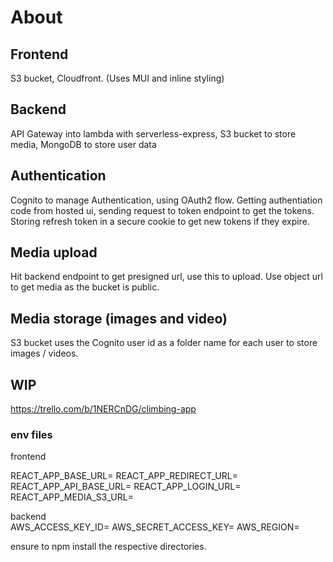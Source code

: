 # About
## Frontend

S3 bucket, Cloudfront. (Uses MUI and inline styling) <br />

## Backend

API Gateway into lambda with serverless-express, S3 bucket to store media, MongoDB to store user data <br />

## Authentication

Cognito to manage Authentication, using OAuth2 flow. Getting authentiation code from hosted ui, sending request to token endpoint to get the tokens. Storing refresh token in a secure cookie to get new tokens if they expire. <br />

## Media upload

Hit backend endpoint to get presigned url, use this to upload. Use object url to get media as the bucket is public. <br/>

## Media storage (images and video)

S3 bucket uses the Cognito user id as a folder name for each user to store images / videos. <br/>

## WIP

https://trello.com/b/1NERCnDG/climbing-app <br/>


### env files

frontend <br/>

REACT_APP_BASE_URL=
REACT_APP_REDIRECT_URL=
REACT_APP_API_BASE_URL=
REACT_APP_LOGIN_URL=
REACT_APP_MEDIA_S3_URL=

backend <br/>
AWS_ACCESS_KEY_ID=
AWS_SECRET_ACCESS_KEY=
AWS_REGION=


ensure to npm install the respective directories. <br/>


